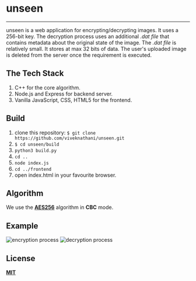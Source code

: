 # unseen
---
unseen is a web application for encrypting/decrypting images. It uses a 256-bit key. The decryption process uses an additional _.dat file_ that contains metadata about the original state of the image. The _.dat file_ is relatively small. It stores at max 32 bits of data. The user's uploaded image is deleted from the server once the requirement is executed.

## The Tech Stack
1. C++ for the core algorithm.
2. Node.js and Express for backend server.
3. Vanilla JavaScript, CSS, HTML5 for the frontend.

## Build
1. clone this repository: `$ git clone https://github.com/viveknathani/unseen.git `
2. `$ cd unseen/build`
3. `python3 build.py`
4. `cd ..`
5. `node index.js`
6. `cd ../frontend`
7. open index.html in your favourite browser.

## Algorithm
We use the [**AES256**](https://en.wikipedia.org/wiki/Advanced_Encryption_Standard) algorithm in **CBC** mode.
## Example

![encryption process](https://github.com/viveknathani/unseen/blob/master/frontend/img/1.jpg?raw=true)
![decryption process](https://github.com/viveknathani/unseen/blob/master/frontend/img/2.jpg?raw=true)

## License
[**MIT**](https://github.com/viveknathani/unseen/blob/master/LICENSE) 
